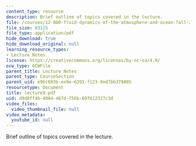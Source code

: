 ```yaml
---
content_type: resource
description: Brief outline of topics covered in the lecture.
file: /courses/12-800-fluid-dynamics-of-the-atmosphere-and-ocean-fall-2004/d9d0ff4b4084467d756b69f612327c3d_lecture9.pdf
file_size: 83115
file_type: application/pdf
hide_download: true
hide_download_original: null
learning_resource_types:
- Lecture Notes
license: https://creativecommons.org/licenses/by-nc-sa/4.0/
ocw_type: OCWFile
parent_title: Lecture Notes
parent_type: CourseSection
parent_uid: e9bc603b-ee9e-6391-f123-9ed7bb379805
resourcetype: Document
title: lecture9.pdf
uid: d9d0ff4b-4084-467d-756b-69f612327c3d
video_files:
  video_thumbnail_file: null
video_metadata:
  youtube_id: null
---
```

Brief outline of topics covered in the lecture.